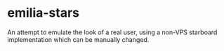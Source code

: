 # emilia-stars
An attempt to emulate the look of a real user, using a non-VPS starboard implementation which can be manually changed.

